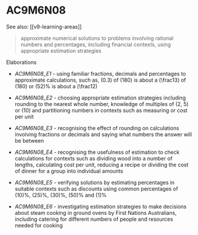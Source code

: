 
# AC9M6N08 

See also: [[v9-learning-areas]]

> approximate numerical solutions to problems involving rational numbers and percentages, including financial contexts, using appropriate estimation strategies

Elaborations


- _AC9M6N08_E1_ - using familiar fractions, decimals and percentages to approximate calculations, such as, \(0.3\) of \(180\) is about a \(\frac13\) of \(180\) or \(52\)% is about a \(\frac12\)

- _AC9M6N08_E2_ - choosing appropriate estimation strategies including rounding to the nearest whole number, knowledge of multiples of \(2, 5\) or \(10\) and partitioning numbers in contexts such as measuring or cost per unit

- _AC9M6N08_E3_ - recognising the effect of rounding on calculations involving fractions or decimals and saying what numbers the answer will be between

- _AC9M6N08_E4_ - recognising the usefulness of estimation to check calculations for contexts such as dividing wood into a number of lengths, calculating cost per unit, reducing a recipe or dividing the cost of dinner for a group into individual amounts

- _AC9M6N08_E5_ - verifying solutions by estimating percentages in suitable contexts such as discounts using common percentages of \(10\)%, \(25\)%, \(30\)%, \(50\)% and \(1\)%

- _AC9M6N08_E6_ - investigating estimation strategies to make decisions about steam cooking in ground ovens by First Nations Australians, including catering for different numbers of people and resources needed for cooking
